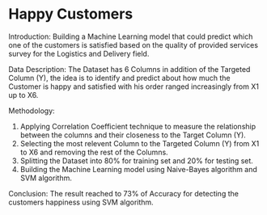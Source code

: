 # Happy Customers

Introduction: 
Building a Machine Learning model that could predict which one of the customers is satisfied based on the quality of provided services survey for the Logistics and Delivery field.

Data Description:
The Dataset has 6 Columns in addition of the Targeted Column (Y), the idea is to identify and predict about how much the Customer is happy and satisfied with his order ranged increasingly from X1 up to X6.

Methodology:
1. Applying Correlation Coefficient technique to measure the  relationship between the columns and their closeness to the Target Column (Y).
2. Selecting the most relevent Column to the Targeted Column (Y) from X1 to X6 and removing the rest of the Columns.
3. Splitting the Dataset into 80% for training set and 20% for testing set.
4. Building the Machine Learning model using Naive-Bayes algorithm and SVM algorithm.

Conclusion: 
The result reached to 73% of Accuracy for detecting the customers happiness using SVM algorithm.

